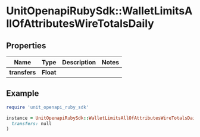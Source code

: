 # UnitOpenapiRubySdk::WalletLimitsAllOfAttributesWireTotalsDaily

## Properties

| Name | Type | Description | Notes |
| ---- | ---- | ----------- | ----- |
| **transfers** | **Float** |  |  |

## Example

```ruby
require 'unit_openapi_ruby_sdk'

instance = UnitOpenapiRubySdk::WalletLimitsAllOfAttributesWireTotalsDaily.new(
  transfers: null
)
```

